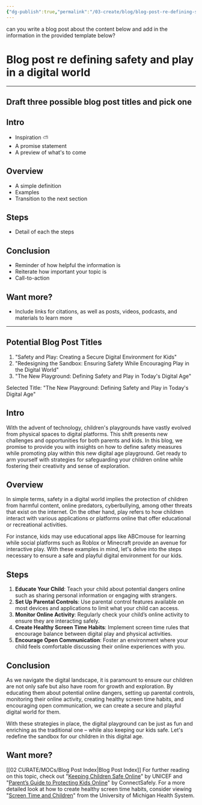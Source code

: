 ```yaml
---
{"dg-publish":true,"permalink":"/03-create/blog/blog-post-re-defining-safety-and-play-in-a-digital-world/"}
---
```



can you write a blog post about the content below and add in the information in the provided template below? 
# Blog post re defining safety and play in a digital world

---
## Draft three possible blog post titles and pick one

## Intro
* Inspiration ⛅
* A promise statement
* A preview of what's to come

## Overview
* A simple definition
* Examples
* Transition to the next section

## Steps
* Detail of each the steps

## Conclusion
* Reminder of how helpful the information is
* Reiterate how important your topic is
* Call-to-action

## Want more?

- Include links for citations, as well as posts, videos, podcasts, and materials to learn more






---
## Potential Blog Post Titles
1. "Safety and Play: Creating a Secure Digital Environment for Kids"
2. "Redesigning the Sandbox: Ensuring Safety While Encouraging Play in the Digital World"
3. "The New Playground: Defining Safety and Play in Today's Digital Age"

Selected Title: "The New Playground: Defining Safety and Play in Today's Digital Age"

## Intro
With the advent of technology, children's playgrounds have vastly evolved from physical spaces to digital platforms. This shift presents new challenges and opportunities for both parents and kids. In this blog, we promise to provide you with insights on how to define safety measures while promoting play within this new digital age playground. Get ready to arm yourself with strategies for safeguarding your children online while fostering their creativity and sense of exploration.

## Overview
In simple terms, safety in a digital world implies the protection of children from harmful content, online predators, cyberbullying, among other threats that exist on the internet. On the other hand, play refers to how children interact with various applications or platforms online that offer educational or recreational activities.

For instance, kids may use educational apps like ABCmouse for learning while social platforms such as Roblox or Minecraft provide an avenue for interactive play. With these examples in mind, let's delve into the steps necessary to ensure a safe and playful digital environment for our kids.

## Steps
1. **Educate Your Child**: Teach your child about potential dangers online such as sharing personal information or engaging with strangers.
2. **Set Up Parental Controls**: Use parental control features available on most devices and applications to limit what your child can access.
3. **Monitor Online Activity**: Regularly check your child’s online activity to ensure they are interacting safely.
4. **Create Healthy Screen Time Habits**: Implement screen time rules that encourage balance between digital play and physical activities.
5. **Encourage Open Communication**: Foster an environment where your child feels comfortable discussing their online experiences with you.

## Conclusion
As we navigate the digital landscape, it is paramount to ensure our children are not only safe but also have room for growth and exploration. By educating them about potential online dangers, setting up parental controls, monitoring their online activity, creating healthy screen time habits, and encouraging open communication, we can create a secure and playful digital world for them.

With these strategies in place, the digital playground can be just as fun and enriching as the traditional one – while also keeping our kids safe. Let's redefine the sandbox for our children in this digital age.

## Want more?

[[02 CURATE/MOCs/Blog Post Index\|Blog Post Index]]
For further reading on this topic, check out "[Keeping Children Safe Online](https://www.unicef.org/end-violence/how-keep-your-child-safe-online)" by UNICEF and "[Parent’s Guide to Protecting Kids Online](https://www.connectsafely.org/guides-2/)" by ConnectSafely. For a more detailed look at how to create healthy screen time habits, consider viewing "[Screen Time and Children](https://www.med.umich.edu/yourchild/topics/screentime.htm)" from the University of Michigan Health System.